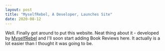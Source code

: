 ```yaml
---
layout: post
title: "MyselfRebel, A Developer, Launches Site"
date: 2020-08-12
---
```


Well. Finally got around to put this website. Neat thing about it - developed by [MyselfRebel](https://github.com/myselfrebel) and I'll soon start adding Book Reviews here. It actually is a lot easier than I thought it was going to be.
